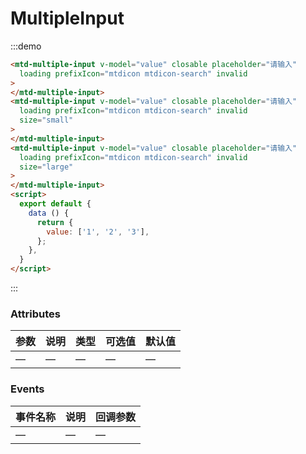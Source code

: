 # MultipleInput

:::demo
```html
<mtd-multiple-input v-model="value" closable placeholder="请输入"
  loading prefixIcon="mtdicon mtdicon-search" invalid
>
</mtd-multiple-input>
<mtd-multiple-input v-model="value" closable placeholder="请输入"
  loading prefixIcon="mtdicon mtdicon-search" invalid
  size="small"
>
</mtd-multiple-input>
<mtd-multiple-input v-model="value" closable placeholder="请输入"
  loading prefixIcon="mtdicon mtdicon-search" invalid
  size="large"
>
</mtd-multiple-input>
<script>
  export default {
    data () {
      return {
        value: ['1', '2', '3'],
      };
    },
  }
</script>
```
:::
### Attributes

| 参数 | 说明 | 类型 | 可选值 | 默认值 |
|--- |--- |--- |--- |--- |
| —  | —    | —   | — | — |

### Events

| 事件名称 | 说明 | 回调参数 |
|--- |--- |--- |
| — | — | — |
